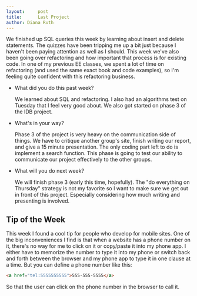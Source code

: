 ```yaml
---
layout:     post
title:      Last Project
author: Diana Ruth
---
```


We finished up SQL queries this week by learning about insert and delete statements. The quizzes have been tripping me up a bit just because I haven't been paying attention as well as I should. This week we've also been going over refactoring and how important that process is for existing code. In one of my previous EE classes, we spent a lot of time on refactoring (and used the same exact book and code examples), so I'm feeling quite confident with this refactoring business.

- What did you do this past week?

    We learned about SQL and refactoring. I also had an algorithms test on Tuesday that I feel very good about. We also got started on phase 3 of the IDB project.

- What's in your way?

    Phase 3 of the project is very heavy on the communication side of things. We have to critique another group's site, finish writing our report, and give a 15 minute presentation. The only coding part left to do is implement a search function. This phase is going to test our ability to communicate our project effectively to the other groups.
    
- What will you do next week?

    We will finish phase 3 (early this time, hopefully). The "do everything on Thursday" strategy is not my favorite so I want to make sure we get out in front of this project. Especially considering how much writing and presenting is involved.

Tip of the Week
---------------
This week I found a cool tip for people who develop for mobile sites. One of the big inconveniences I find is that when a website has a phone number on it, there's no way for me to click on it or copy/paste it into my phone app. I either have to memorize the number to type it into my phone or switch back and forth between the browser and my phone app to type it in one clause at a time. But you can define a phone number like this:


```html
<a href="tel:5555555555">555-555-5555</a>
```


So that the user can click on the phone number in the browser to call it.
